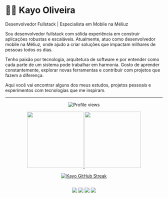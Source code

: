 # 👨‍💻 Kayo Oliveira

Desenvolvedor Fullstack | Especialista em Mobile na Méliuz

Sou desenvolvedor fullstack com sólida experiência em construir aplicações robustas e escaláveis. Atualmente, atuo como desenvolvedor mobile na Méliuz, onde ajudo a criar soluções que impactam milhares de pessoas todos os dias.

Tenho paixão por tecnologia, arquitetura de software e por entender como cada parte de um sistema pode trabalhar em harmonia. Gosto de aprender constantemente, explorar novas ferramentas e contribuir com projetos que fazem a diferença.

Aqui você vai encontrar alguns dos meus estudos, projetos pessoais e experimentos com tecnologias que me inspiram.

<hr>

<p align="center"> 
	<img src="https://komarev.com/ghpvc/?username=kayooliveira&color=red" alt="Profile views" /> 
</p>

<div align="center">
  <a href="https://github.com/kayooliveira">
  <img height="180em" src="https://github-readme-stats.vercel.app/api?username=kayooliveira&show_icons=true&theme=dracula&include_all_commits=true&count_private=true&hide_border=true"/>
  <img height="180em" src="https://github-readme-stats.vercel.app/api/top-langs/?username=kayooliveira&layout=compact&langs_count=7&theme=dracula&hide_border=true"/>
	  
 [![Kayo GitHub Streak](http://github-readme-streak-stats.herokuapp.com?user=kayooliveira&theme=dracula&hide_border=true)](https://git.io/streak-stats)
</div>
 
##

<div align="center"> 
  <a href="https://www.youtube.com/kayogamestm" target="_blank"><img src="https://img.shields.io/badge/YouTube-FF0000?style=for-the-badge&logo=youtube&logoColor=white" target="_blank"></a>
  <a href="https://instagram.com/kayooliveiradev" target="_blank"><img src="https://img.shields.io/badge/-Instagram-%23E4405F?style=for-the-badge&logo=instagram&logoColor=white" target="_blank"></a>
 	<a href="https://www.twitch.tv/okayozin" target="_blank"><img src="https://img.shields.io/badge/Twitch-9146FF?style=for-the-badge&logo=twitch&logoColor=white" target="_blank"></a>
  <a href = "mailto:contato@kayooliveira.com"><img src="https://img.shields.io/badge/-Email-%23333?style=for-the-badge&logo=icloud&logoColor=white" target="_blank"></a>
 
  <!-- ![Snake animation](https://github.com/kayooliveira/kayooliveira/blob/output/github-contribution-grid-snake.svg) -->
 
</div>
